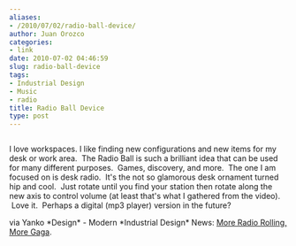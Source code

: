 ```yaml
---
aliases:
- /2010/07/02/radio-ball-device/
author: Juan Orozco
categories:
- link
date: 2010-07-02 04:46:59
slug: radio-ball-device
tags:
- Industrial Design
- Music
- radio
title: Radio Ball Device
type: post
---
```


<p style="text-align:center;">
  <a href="http://www.yankodesign.com/2010/05/12/more-radio-rolling-more-gaga/"><img src='https://i0.wp.com/iam.juano.info/files/2010/07/radioball05.jpg?w=580' alt='' data-recalc-dims="1" /></a>
</p>

I love workspaces. I like finding new configurations and new items for my desk or work area.  The Radio Ball is such a brilliant idea that can be used for many different purposes.  Games, discovery, and more.  The one I am focused on is desk radio.  It's the not so glamorous desk ornament turned hip and cool.  Just rotate until you find your station then rotate along the new axis to control volume (at least that's what I gathered from the video).  Love it.  Perhaps a digital (mp3 player) version in the future?

via Yanko \*Design\* - Modern \*Industrial Design\* News: [More Radio Rolling, More Gaga][1].

[1]: http://www.yankodesign.com/2010/05/12/more-radio-rolling-more-gaga/